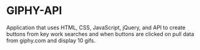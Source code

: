 # GIPHY-API
Application that uses HTML, CSS, JavaScript, jQuery, and API to create buttons from key work searches and when buttons are clicked on pull data from giphy.com and display 10 gifs.
